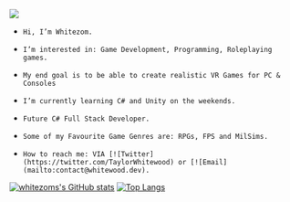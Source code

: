 ![](https://komarev.com/ghpvc/?username=whitezom7&label=PROFILE+VIEWS)

-     Hi, I’m Whitezom.
-     I’m interested in: Game Development, Programming, Roleplaying games.
-     My end goal is to be able to create realistic VR Games for PC & Consoles
-     I’m currently learning C# and Unity on the weekends.
-     Future C# Full Stack Developer.
-     Some of my Favourite Game Genres are: RPGs, FPS and MilSims.
-     How to reach me: VIA [![Twitter](https://twitter.com/TaylorWhitewood) or [![Email](mailto:contact@whitewood.dev).

[![whitezoms's GitHub stats](https://github-readme-stats.vercel.app/api?username=whitezom7&theme=dark)](https://github.com/anuraghazra/github-readme-stats)
[![Top Langs](https://github-readme-stats.vercel.app/api/top-langs/?username=whitezom7&theme=dark)](https://github.com/anuraghazra/github-readme-stats)



